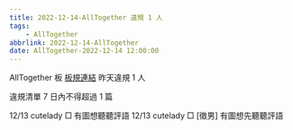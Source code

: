 ```yaml
---
title: 2022-12-14-AllTogether 違規 1 人
tags:
    - AllTogether
abbrlink: 2022-12-14-AllTogether
date: AllTogether-2022-12-14 12:00:00
---
```

AllTogether 板 [板規連結](https://www.ptt.cc/bbs/AllTogether/M.1643211430.A.5FB.html)
昨天違規 1 人
<!-- more -->

違規清單
7 日內不得超過 1 篇

12/13 cutelady □ 有圖想聽聽評語
12/13 cutelady □ [徵男] 有圖想先聽聽評語